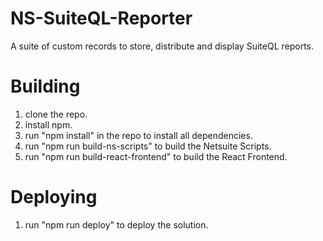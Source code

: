 # NS-SuiteQL-Reporter
A suite of custom records to store, distribute and display SuiteQL reports. 

# Building
1. clone the repo.
2. install npm.
3. run "npm install" in the repo to install all dependencies.
4. run "npm run build-ns-scripts" to build the Netsuite Scripts.
5. run "npm run build-react-frontend" to build the React Frontend.

# Deploying
1. run "npm run deploy" to deploy the solution.

